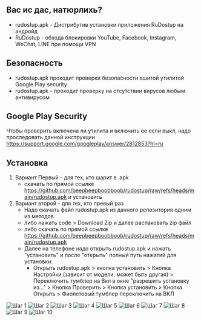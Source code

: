 Вас ис дас, натюрлихь?
----------------------
- rudostup.apk - Дистрибутив установки приложения RuDostup на андройд
- RuDostup - обхода блокировки YouTube, Facebook, Instagram, WeChat, LINE при помощи VPN


Безопасность
-------------
- rudostup.apk  проходит проверки безопасности вшитой утилитой Google Play security
- rudostup.apk - проходит проверку на отсутствии вирусов любым антивирусом

Google Play Security
-------------------
Чтобы проверить включена ли утилита и включить ее если выкл, надо проследовать
данной инструкции https://support.google.com/googleplay/answer/2812853?hl=ru

Установка
---------
  1. Вариант Первый - для тех, кто шарит в .apk
     - скачать по прямой ссылке https://github.com/beepbeepboobboob/rudostup/raw/refs/heads/main/rudostup.apk и установить
  2. Вариант второй - для тех, кто превый раз
     - Надо скачать файл rudostup.apk из данного репозитория одним из методов
     - либо нажать code > Download Zip и далее распаковать zip файл
     - либо скачать по прямой ссылке https://github.com/beepbeepboobboob/rudostup/raw/refs/heads/main/rudostup.apk
     - Далее на телефоне надо открыть rudostup.apk и нажать "установить" и после "открыть" полный путь нажатий для установки:
       - Открыть rudostup.apk > кнопка установить > Кнопка Настройки (зависит от модели, может быть другая) > Переключить тумблер на Вкл в окне "разрешить установку из..." > Кнопка Проверить > Кнопка установить > Кнопка Открыть  > Фиолетовый тумблер переключить на ВКЛ

![Шаг 1](/install_img/step-1.jpg)
![Шаг 2](/install_img/step-2.jpg)
![Шаг 3](/install_img/step-3.jpg)
![Шаг 4](/install_img/step-4.jpg)
![Шаг 5](/install_img/step-5.jpg)
![Шаг 6](/install_img/step-6.jpg)
![Шаг 7](/install_img/step-7.jpg)
![Шаг 8](/install_img/step-8.jpg)
![Шаг 9](/install_img/step-9.jpg)
![Шаг 10](/install_img/step-10.jpg)
     
